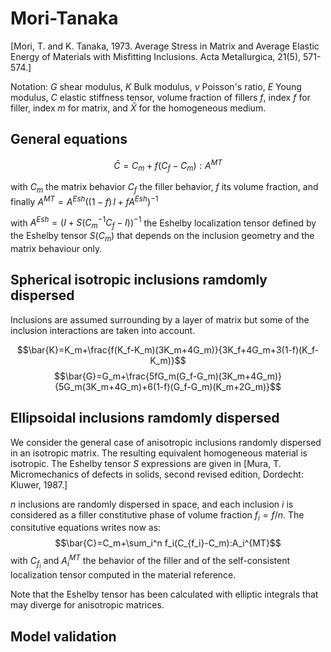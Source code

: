 # Mori-Tanaka
[Mori, T. and K. Tanaka, 1973. Average Stress in Matrix and Average Elastic Energy of Materials with Misfitting Inclusions. Acta Metallurgica, 21(5), 571-574.]

Notation:
$G$ shear modulus, 
$K$ Bulk modulus, 
$\nu$ Poisson's ratio, 
$E$ Young modulus, $C$ elastic stiffness tensor,
volume fraction of fillers $f$,
index $f$ for filler, index $m$ for matrix, and $\bar{X}$ for the homogeneous medium.
## General equations

$$\bar{C}=C_m+f(C_f-C_m):A^{MT}$$

with $C_m$ the matrix behavior $C_f$ the filler behavior, $f$ its volume fraction, and finally $A^{MT}=A^{Esh}\left( (1-f)\,I +f A^{Esh}\right)^{-1}$

with $A^{Esh}=\left( I+S(C_m^{-1}C_f-I) \right)^{-1}$ the Eshelby localization tensor defined by
the Eshelby tensor $S(C_m)$ that depends on the inclusion geometry and the matrix behaviour only.

## Spherical isotropic inclusions ramdomly dispersed

Inclusions are assumed surrounding by a layer of matrix but some of the inclusion interactions are taken into account.

$$\bar{K}=K_m+\frac{f(K_f-K_m)(3K_m+4G_m)}{3K_f+4G_m+3(1-f)(K_f-K_m)}$$
$$\bar{G}=G_m+\frac{5fG_m(G_f-G_m)(3K_m+4G_m)}{5G_m(3K_m+4G_m)+6(1-f)(G_f-G_m)(K_m+2G_m)}$$

## Ellipsoidal inclusions ramdomly dispersed
We consider the general case of anisotropic inclusions randomly dispersed in an isotropic matrix. The resulting equivalent homogeneous material is isotropic. 
The Eshelby tensor $S$ expressions are given in [Mura, T. Micromechanics of defects in solids, second revised edition, Dordecht: Kluwer, 1987.]

$n$ inclusions are randomly dispersed in space, and each inclusion $i$ is considered as a filler constitutive phase of volume fraction $f_i=f/n$. The consitutive equations writes now as:
$$\bar{C}=C_m+\sum_i^n f_i(C_{f_i}-C_m):A_i^{MT}$$ 
with $C_{f_i}$ and $A_i^{MT}$ the behavior of the filler and of the self-consistent localization tensor computed in the material reference. 

Note that the Eshelby tensor has been calculated with elliptic integrals that may diverge for anisotropic matrices.
## Model validation